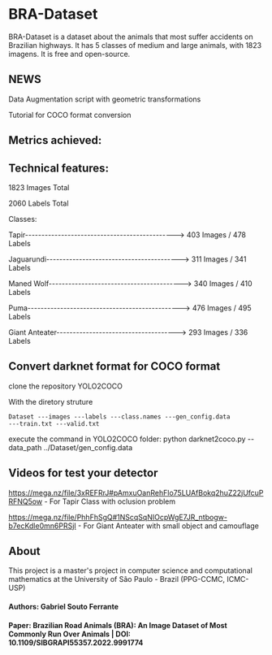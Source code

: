 # BRA-Dataset

BRA-Dataset is a dataset about the animals that most suffer accidents on Brazilian highways. 
It has 5 classes of medium and large animals, with 1823 imagens. It is free and open-source.

## NEWS

Data Augmentation script with geometric transformations 


Tutorial for COCO format conversion

## Metrics achieved:

## Technical features:

1823 Images Total

2060 Labels Total

Classes:

Tapir----------------------------------------------> 403 Images / 478 Labels


Jaguarundi-----------------------------------------> 311 Images / 341 Labels


Maned Wolf-----------------------------------------> 340 Images / 410 Labels


Puma-----------------------------------------------> 476 Images / 495 Labels


Giant Anteater-------------------------------------> 293 Images / 336 Labels

## Convert darknet format for COCO format

clone the repository YOLO2COCO

With the diretory struture

<code>Dataset
---images
---labels
---class.names
---gen_config.data
---train.txt
---valid.txt</code>

execute the command in YOLO2COCO folder: python darknet2coco.py --data_path ../Dataset/gen_config.data

## Videos for test your detector

https://mega.nz/file/3xREFRrJ#pAmxuOanRehFlo75LUAfBokq2huZ22jUfcuPRFNQ5ow - For Tapir Class with oclusion problem

https://mega.nz/file/PhhFhSgQ#1NScqSqNIOcpWgE7JR_ntbogw-b7ecKdle0mn6PRSjI - For Giant Anteater with small object and camouflage

## About

This project is a master's project in computer science and computational mathematics at the University of São Paulo - Brazil (PPG-CCMC, ICMC-USP)

#### Authors: Gabriel Souto Ferrante
#### Paper: Brazilian Road Animals (BRA): An Image Dataset of Most Commonly Run Over Animals | DOI: 10.1109/SIBGRAPI55357.2022.9991774
